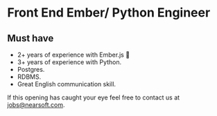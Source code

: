 # Front End Ember/ Python Engineer

## Must have

* 2+ years of experience with Ember.js :hamster:
* 3+ years of experience with Python.
* Postgres.
* RDBMS.
* Great English communication skill.

If this opening has caught your eye feel free to contact us at [jobs@nearsoft.com](mailto:jobs@nearsoft.com).
